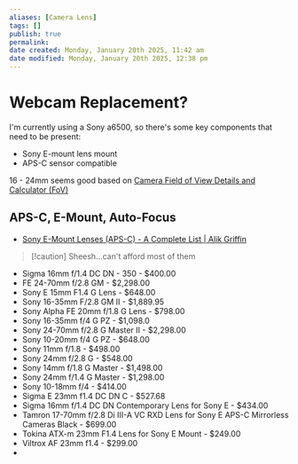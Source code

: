 ```yaml
---
aliases: [Camera Lens]
tags: []
publish: true
permalink: 
date created: Monday, January 20th 2025, 11:42 am
date modified: Monday, January 20th 2025, 12:38 pm
---
```


# Webcam Replacement?

I'm currently using a Sony a6500, so there's some key components that need to be present:
- Sony E-mount lens mount
- APS-C sensor compatible

16 - 24mm seems good based on [Camera Field of View Details and Calculator (FoV)](https://www.scantips.com/lights/fieldofview.html#top2) 

## APS-C, E-Mount, Auto-Focus

- [Sony E-Mount Lenses (APS-C) - A Complete List | Alik Griffin](https://alikgriffin.com/every-sony-e-mount-aps-c-lens-you-can-buy/)

> [!caution] Sheesh...can't afford most of them

- Sigma 16mm f/1.4 DC DN - 350 - $400.00
- FE 24-70mm f/2.8 GM - $2,298.00
- Sony E 15mm F1.4 G Lens - $648.00
- Sony 16-35mm F/2.8 GM II - $1,889.95
- Sony Alpha FE 20mm f/1.8 G Lens - $798.00
- Sony 16-35mm f/4 G PZ - $1,098.0
- Sony 24-70mm f/2.8 G Master II - $2,298.00
- Sony 10-20mm f/4 G PZ - $648.00
- Sony 11mm f/1.8 - $498.00
- Sony 24mm f/2.8 G - $548.00
- Sony 14mm f/1.8 G Master - $1,498.00
- Sony 24mm f/1.4 G Master - $1,298.00
- Sony 10-18mm f/4 - $414.00
- Sigma E 23mm f1.4 DC DN C - $527.68
- Sigma 16mm f/1.4 DC DN Contemporary Lens for Sony E - $434.00
- Tamron 17-70mm f/2.8 Di III-A VC RXD Lens for Sony E APS-C Mirrorless Cameras Black - $699.00
- Tokina ATX-m 23mm F1.4 Lens for Sony E Mount - $249.00
- Viltrox AF 23mm f1.4 - $299.00
- 
